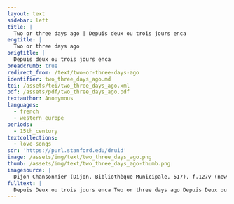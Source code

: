 ```yaml
---
layout: text
sidebar: left
title: |
  Two or three days ago | Depuis deux ou trois jours enca
engtitle: |
  Two or three days ago
origtitle: |
  Depuis deux ou trois jours enca
breadcrumb: true
redirect_from: /text/two-or-three-days-ago
identifier: two_three_days_ago.md
tei: /assets/tei/two_three_days_ago.xml
pdf: /assets/pdf/two_three_days_ago.pdf
textauthor: Anonymous
languages:
  - french
  - western_europe
periods:
  - 15th_century
textcollections:
  - love-songs
sdr: 'https://purl.stanford.edu/druid'
image: /assets/img/text/two_three_days_ago.png
thumb: /assets/img/text/two_three_days_ago-thumb.png
imagesource: |
  Dijon Chansonnier (Dijon, Bibliothèque Municipale, 517), f.127v (new f.130v).
fulltext: |
  Depuis Deux ou trois jours enca Two or three days ago Depuis Deux ou trois jours enca / Two or three days ago Sen est alle mon doux ami my sweet love went away Sans ce quil ait parle a my / without saying anything to me. helas quy me confortera Alas, who will comfort me? Ne scay se vuel retournera I don't know whether he wants to return Mais il ma mise en grant soussi but he has made me very worried Demander le me conviendra I will have to ask A ceulx quy sont amis de luy those friends of his about it Car par ma foi je vous dis because, in faith, I say to you Quen temps mieulx con cuer ne Lama that my heart never loved him better.
---
```


